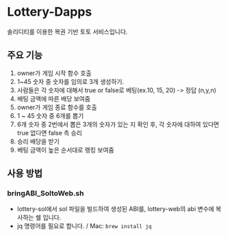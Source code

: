 # Lottery-Dapps

솔리디티를 이용한 복권 기반 토토 서비스입니다.

## 주요 기능

1. owner가 게임 시작 함수 호출
2. 1~45 숫자 중 숫자를 임의로 3개 생성하기.
3. 사람들은 각 숫자에 대해서 true or false로 베팅(ex.10, 15, 20) -> 정답 (n,y,n)
4. 배팅 금액에 따른 배당 보여줌
5. owner가 게임 종료 함수를 호출
6. 1 ~ 45 숫자 중 6개를 뽑기
7. 6개 숫자 중 2번에서 뽑은 3개의 숫자가 있는 지 확인 후, 각 숫자에 대하여 있다면 true 없다면 false 측 승리
8. 승리 배당을 받기
9. 베팅 금액이 높은 순서대로 랭킹 보여줌

## 사용 방법
### bringABI_SoltoWeb.sh
- lottery-sol에서 sol 파일을 빌드하여 생성된 ABI를, lottery-web의 abi 변수에 복사하는 쉘 입니다.
- jq 명령어를 필요로 합니다. / Mac: `brew install jq`